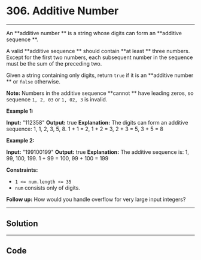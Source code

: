 # 306. Additive Number

---

An **additive number ** is a string whose digits can form an **additive sequence **.

A valid **additive sequence ** should contain **at least ** three numbers. Except for the first two numbers, each subsequent number in the sequence must be the sum of the preceding two.

Given a string containing only digits, return `true` if it is an **additive number ** or `false` otherwise.

**Note:** Numbers in the additive sequence **cannot ** have leading zeros, so sequence `1, 2, 03` or `1, 02, 3` is invalid.

 

**Example 1:**


**Input:** "112358"
**Output:** true
**Explanation:** 
The digits can form an additive sequence: 1, 1, 2, 3, 5, 8. 
1 + 1 = 2, 1 + 2 = 3, 2 + 3 = 5, 3 + 5 = 8


**Example 2:**


**Input:** "199100199"
**Output:** true
**Explanation:** 
The additive sequence is: 1, 99, 100, 199. 
1 + 99 = 100, 99 + 100 = 199


 

**Constraints:**

  * `1 <= num.length <= 35`
  * `num` consists only of digits.



 

**Follow up:** How would you handle overflow for very large input integers?

---

## Solution



---

## Code
```python


```